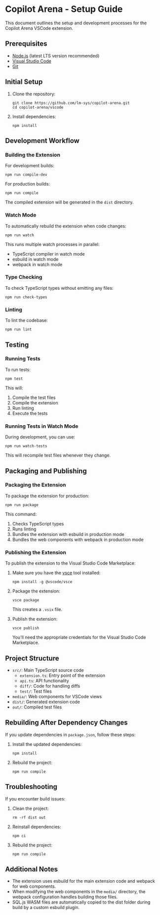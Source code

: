# Copilot Arena - Setup Guide

This document outlines the setup and development processes for the Copilot Arena VSCode extension.

## Prerequisites

- [Node.js](https://nodejs.org/) (latest LTS version recommended)
- [Visual Studio Code](https://code.visualstudio.com/)
- [Git](https://git-scm.com/)

## Initial Setup

1. Clone the repository:
   ```
   git clone https://github.com/lm-sys/copilot-arena.git
   cd copilot-arena/vscode
   ```

2. Install dependencies:
   ```
   npm install
   ```

## Development Workflow

### Building the Extension

For development builds:
```
npm run compile-dev
```

For production builds:
```
npm run compile
```

The compiled extension will be generated in the `dist` directory.

### Watch Mode

To automatically rebuild the extension when code changes:
```
npm run watch
```

This runs multiple watch processes in parallel:
- TypeScript compiler in watch mode
- esbuild in watch mode
- webpack in watch mode

### Type Checking

To check TypeScript types without emitting any files:
```
npm run check-types
```

### Linting

To lint the codebase:
```
npm run lint
```

## Testing

### Running Tests

To run tests:
```
npm test
```

This will:
1. Compile the test files
2. Compile the extension
3. Run linting
4. Execute the tests

### Running Tests in Watch Mode

During development, you can use:
```
npm run watch-tests
```

This will recompile test files whenever they change.

## Packaging and Publishing

### Packaging the Extension

To package the extension for production:
```
npm run package
```

This command:
1. Checks TypeScript types
2. Runs linting
3. Bundles the extension with esbuild in production mode
4. Bundles the web components with webpack in production mode

### Publishing the Extension

To publish the extension to the Visual Studio Code Marketplace:

1. Make sure you have the [vsce](https://github.com/microsoft/vscode-vsce) tool installed:
   ```
   npm install -g @vscode/vsce
   ```

2. Package the extension:
   ```
   vsce package
   ```
   This creates a `.vsix` file.

3. Publish the extension:
   ```
   vsce publish
   ```
   You'll need the appropriate credentials for the Visual Studio Code Marketplace.

## Project Structure

- `src/`: Main TypeScript source code
  - `extension.ts`: Entry point of the extension
  - `api.ts`: API functionality
  - `diff/`: Code for handling diffs
  - `test/`: Test files
- `media/`: Web components for VSCode views
- `dist/`: Generated extension code
- `out/`: Compiled test files

## Rebuilding After Dependency Changes

If you update dependencies in `package.json`, follow these steps:

1. Install the updated dependencies:
   ```
   npm install
   ```

2. Rebuild the project:
   ```
   npm run compile
   ```

## Troubleshooting

If you encounter build issues:

1. Clean the project:
   ```
   rm -rf dist out
   ```

2. Reinstall dependencies:
   ```
   npm ci
   ```

3. Rebuild the project:
   ```
   npm run compile
   ```

## Additional Notes

- The extension uses esbuild for the main extension code and webpack for web components.
- When modifying the web components in the `media/` directory, the webpack configuration handles building those files.
- SQL.js WASM files are automatically copied to the dist folder during build by a custom esbuild plugin.